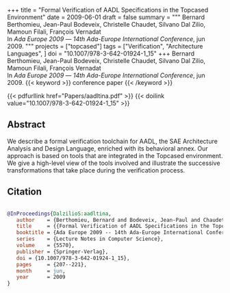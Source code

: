 +++
title = "Formal Verification of AADL Specifications in the Topcased Environment"
date = 2009-06-01
draft = false
summary = """
Bernard Berthomieu, Jean-Paul Bodeveix, Christelle Chaudet, Silvano Dal Zilio, Mamoun Filali, François Vernadat <br />
In _Ada Europe 2009_ — _14th Ada-Europe International Conference_, jun 2009.
"""
projects = ["topcased"]
tags = ["Verification", "Architecture Languages", ]
doi = "10.1007/978-3-642-01924-1_15"
+++
Bernard Berthomieu, Jean-Paul Bodeveix, Christelle Chaudet, Silvano Dal Zilio, Mamoun Filali, François Vernadat <br />
In _Ada Europe 2009_ — _14th Ada-Europe International Conference_, jun 2009.
{{< keyword >}} conference paper {{< /keyword >}}


{{< pdfurllink href="Papers/aadltina.pdf" >}}
{{< doilink value="10.1007/978-3-642-01924-1_15" >}}

## Abstract
We describe a formal verification toolchain for AADL, the SAE Architecture Analysis and
        Design Language, enriched with its behavioral annex. Our approach is based on tools that are
        integrated in the Topcased environment. We give a high-level view of the tools involved and
        illustrate the successive transformations that take place during the verification process.



## Citation

```bibtex

@InProceedings{DalzilioS:aadltina,
   author    = {Berthomieu, Bernard and Bodeveix, Jean-Paul and Chaudet, Christelle and {Dal Zilio}, Silvano and Filali, Mamoun and Vernadat, François},
   title     = {{Formal Verification of AADL Specifications in the Topcased Environment}},
   booktitle = {Ada Europe 2009 -- 14th Ada-Europe International Conference},
   series    = {Lecture Notes in Computer Science},
   volume    = {5570},
   publisher = {Springer-Verlag},
   doi = {10.1007/978-3-642-01924-1_15},
   pages     = {207--221},
   month     = jun, 
   year      = 2009
}

````
